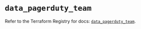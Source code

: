 # `data_pagerduty_team`

Refer to the Terraform Registry for docs: [`data_pagerduty_team`](https://registry.terraform.io/providers/pagerduty/pagerduty/3.27.1/docs/data-sources/team).
